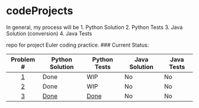# codeProjects

In general, my process will be
	1. Python Solution
	2. Python Tests
	3. Java Solution (conversion)
	4. Java Tests

repo for project Euler coding practice.
	### Current Status:

| Problem # | Python Solution | Python Tests | Java Solution | Java Tests |
| :---: | --- | --- | --- | --- |
| [1](https://projecteuler.net/problem=1) | Done | WIP | No | No |
| [2](https://projecteuler.net/problem=2) | Done | WIP | No | No |
| [3](https://projecteuler.net/problem=3) | [Done](../master/eulerThree/eulerThree.py) | [Done](../master/eulerThree/test_eulerThree.py) | No | No | 
